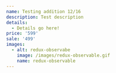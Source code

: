 ```yaml
---
name: Testing addition 12/16
description: Test description
details:
  - Details go here!
price: '599'
sale: '499'
images:
  - alt: redux-observabe
    image: /images/redux-observable.gif
    name: redux-observable
---
```


